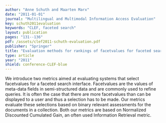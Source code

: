 ```yaml
---
author: "Anne Schuth and Maarten Marx"
date: "2011-01-01"
journal: "Multilingual and Multimodal Information Access Evaluation"
key: schuth2011evaluation
keywords: "CLEF, faceted search"
layout: publication
pages: "131--136"
pdf: /assets/clef2011-schuth-evaluation.pdf
publisher: "Springer"
title: "Evaluation methods for rankings of facetvalues for faceted search"
type: article
year: "2011"
shield: conference-CLEF-blue
---
```


We introduce two metrics aimed at evaluating systems that select facetvalues for a faceted search interface. Facetvalues
are the values of meta-data fields in semi-structured data and are commonly used to refine queries. It is often the case
that there are more facetvalues than can be displayed to a user and thus a selection has to be made. Our metrics
evaluate these selections based on binary relevant assessments for the documents in a collection. Both our metrics are
based on Normalized Discounted Cumulated Gain, an often used Information Retrieval metric.
